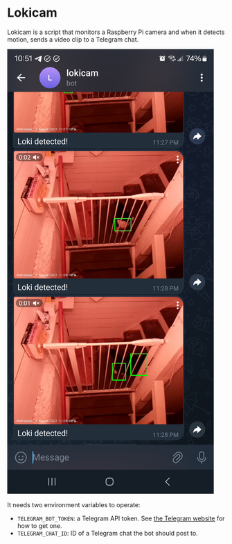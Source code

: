 Lokicam
=======

Lokicam is a script that monitors a Raspberry Pi camera and when it detects motion, sends a video clip to a Telegram chat.

![screenshot](screenshot.png)

It needs two environment variables to operate:
* `TELEGRAM_BOT_TOKEN`: a Telegram API token. See [the Telegram website](https://core.telegram.org/bots/api) for how to get one.
* `TELEGRAM_CHAT_ID`: ID of a Telegram chat the bot should post to.


